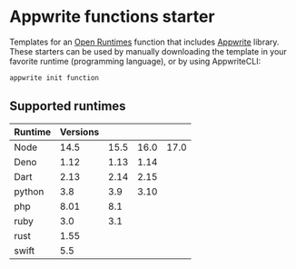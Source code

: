 # Appwrite functions starter

Templates for an [Open Runtimes](https://github.com/open-runtimes/open-runtimes) function that includes [Appwrite](https://github.com/appwrite/appwrite) library. These starters can be used by manually downloading the template in your favorite runtime (programming language), or by using AppwriteCLI:

```bash
appwrite init function
```

## Supported runtimes

| Runtime | Versions |      |      |      |
| ------- | -------- | ---- | ---- | ---- |
| Node    | 14.5     | 15.5 | 16.0 | 17.0 |
| Deno    | 1.12     | 1.13 | 1.14 |      |
| Dart    | 2.13     | 2.14 | 2.15 |      |
| python  | 3.8      | 3.9  | 3.10 |      |
| php     | 8.01     | 8.1  |      |      |
| ruby    | 3.0      | 3.1  |      |      |
| rust    | 1.55     |      |      |      |
| swift   | 5.5      |      |      |      |
